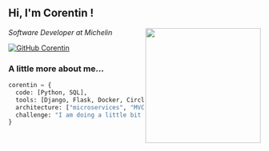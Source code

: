 <h2> Hi, I'm Corentin ! </h2>
<img align='right' src="https://media.giphy.com/media/LMt9638dO8dftAjtco/giphy.gif" width="230">
<p><em>Software Developer at Michelin
</em></p>


[![GitHub Corentin](https://img.shields.io/github/followers/cocorico84?label=follow&style=social)](https://github.com/Cocorico84)


### A little more about me...  

```python
corentin = {
  code: [Python, SQL],
  tools: [Django, Flask, Docker, CircleCI, Heroku],
  architecture: ["microservices", "MVC", "MVT"],
  challenge: "I am doing a little bit better every day !"
}
```
